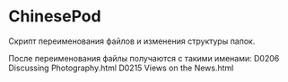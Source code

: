 ChinesePod
==========

Скрипт переименования файлов и изменения структуры папок.

После переименования файлы получаются с такими именами:
 D0206 Discussing Photography.html
 D0215 Views on the News.html

